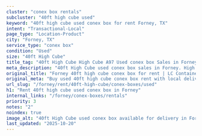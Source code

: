 ```yaml
---
cluster: "conex box rentals"
subcluster: "40ft high cube used"
keyword: "40ft high cube used conex box for rent Forney, TX"
intent: "Transactional-Local"
page_type: "Location-Product"
city: "Forney, TX"
service_type: "conex box"
condition: "Used"
size: "40ft High Cube"
title_tag: "40ft High Cube High Cube A97 Used conex box Sales in Forney | LC Container"
meta_description: "40ft High Cube used conex box sales in Forney. High cube containers with extra height. Fast delivery, competitive pricing. Serving conex boxes area. Quote ID: NXL. Call (214) 524-4168 for your free quote today."
original_title: "Forney 40ft high cube conex box for rent | LC Container"
original_meta: "Buy used 40ft high cube conex box rent with local delivery in Forney, TX. LC Container — local Since 2003. Request a fast quote today."
url_slug: "/forney/rent/40ft-high-cube/conex-boxes/used"
h1: "Rent 40ft high cube used conex box in Forney"
internal_links: "/forney/conex-boxes/rentals"
priority: 3
notes: "2"
noindex: true
image_alt: "40ft High Cube used conex box available for delivery in Forney"
last_updated: "2025-10-20"
---
```


<!-- TODO: Add unique city/inventory copy, images, and internal links here. -->
